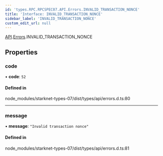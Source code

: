 ```yaml
---
id: 'types.RPC.RPCSPEC07.API.Errors.INVALID_TRANSACTION_NONCE'
title: 'Interface: INVALID_TRANSACTION_NONCE'
sidebar_label: 'INVALID_TRANSACTION_NONCE'
custom_edit_url: null
---
```


[API](../namespaces/types.RPC.RPCSPEC07.API.md).[Errors](../namespaces/types.RPC.RPCSPEC07.API.Errors.md).INVALID_TRANSACTION_NONCE

## Properties

### code

• **code**: `52`

#### Defined in

node_modules/starknet-types-07/dist/types/api/errors.d.ts:80

---

### message

• **message**: `"Invalid transaction nonce"`

#### Defined in

node_modules/starknet-types-07/dist/types/api/errors.d.ts:81
